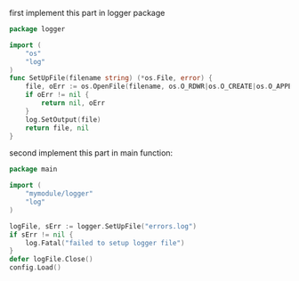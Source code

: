 first implement this part in logger package
```go
package logger

import (
	"os"
	"log"
)
func SetUpFile(filename string) (*os.File, error) {
	file, oErr := os.OpenFile(filename, os.O_RDWR|os.O_CREATE|os.O_APPEND, 0666)
	if oErr != nil {
		return nil, oErr
	}
	log.SetOutput(file)
	return file, nil
}
```

second implement this part in main function:

```go
package main

import (
	"mymodule/logger"
	"log"
)

logFile, sErr := logger.SetUpFile("errors.log")
if sErr != nil {
	log.Fatal("failed to setup logger file")
}
defer logFile.Close()
config.Load()
```